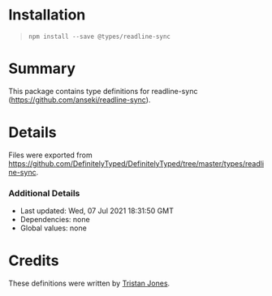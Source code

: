 # Installation
> `npm install --save @types/readline-sync`

# Summary
This package contains type definitions for readline-sync (https://github.com/anseki/readline-sync).

# Details
Files were exported from https://github.com/DefinitelyTyped/DefinitelyTyped/tree/master/types/readline-sync.

### Additional Details
 * Last updated: Wed, 07 Jul 2021 18:31:50 GMT
 * Dependencies: none
 * Global values: none

# Credits
These definitions were written by [Tristan Jones](https://github.com/jonestristand).

